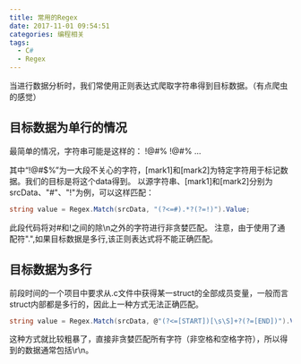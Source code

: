 ```yaml
---
title: 常用的Regex
date: 2017-11-01 09:54:51
categories: 编程相关
tags:
  - C#
  - Regex
---
```


当进行数据分析时，我们常使用正则表达式爬取字符串得到目标数据。（有点爬虫的感觉）

<!--more-->

## 目标数据为单行的情况

最简单的情况，字符串可能是这样的：
!@#$%[mark1]data[mark2]!@#$%
!@#$%[mark1]data[mark2]!@#$%
...

其中“!@#$%”为一大段不关心的字符，[mark1]和[mark2]为特定字符用于标记数据。我们的目标是将这个data得到。
以源字符串、[mark1]和[mark2]分别为srcData、"#"、"!"为例，可以这样匹配：
```cs
string value = Regex.Match(srcData, "(?<=#).*?(?=!)").Value;
```
此段代码将对#和!之间的除\n之外的字符进行非贪婪匹配。
注意，由于使用了通配符".",如果目标数据是多行,该正则表达式将不能正确匹配。

## 目标数据为多行

前段时间的一个项目中要求从.c文件中获得某一struct的全部成员变量，一般而言struct内部都是多行的，因此上一种方式无法正确匹配。
```cs
string value = Regex.Match(srcData, @"(?<=[START])[\s\S]+?(?=[END])").Value;
```
这种方式就比较粗暴了，直接非贪婪匹配所有字符（非空格和空格字符），所以得到的数据通常包括\r\n。